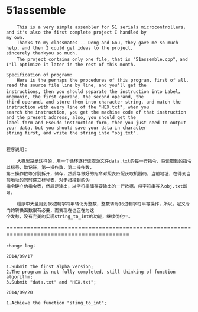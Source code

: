 51assemble
==========

        This is a very simple assembler for 51 serials microcontrollers，and it's also the first complete project I handled by 
    my own.
        Thanks to my classmates -- Deng and Gou, they gave me so much help, and then I could get ideas to the project, 
    sincerely thankyou so much.
        The project contains only one file, that is "51assemble.cpp"，and I'll optimize it later in the rest of this month.

    Specification of program:
        Here is the perhaps the procedures of this program, first of all, read the source file line by line, and you'll get the
    instructions, then you should separate the instruction into Label，mnemonic, the first operand, the second operand, the 
    third operand, and store them into character string, and match the instruction with every line of the "HEX.txt", when you 
    search the instruction, you get the machine code of that instruction and the present address, also, you should get the 
    label-form and Pseudo instruction form, then you just need to output your data, but you should save your data in character 
    string first, and write the string into "obj.txt".

    
    程序说明：
    
        大概思路是这样的，用一个循环逐行读取源文件data.txt的每一行指令，将读取到的指令以标号，助记符，第一操作数，第二操作数，
    第三操作数等分别拆开，储存，然后与做好的指令对照表匹配获取机器码，当前地址，在得到当前地址的同时建立标号表，对于扫描到的伪
    指令建立伪指令表，然后是输出，以字符串储存要输出的一行数据，将字符串写入obj.txt即可。
    
        程序中大量用到16进制字符串转化为整数，整数转为16进制字符串等操作，所以，定义专门的转换函数很有必要，而我现在也正在为这
    个发愁，没有完美的实现string_to_int的功能，继续优化中。




==========================================================================================

    change log：
    
    2014/09/17
    
    1.Submit the first alpha version;
    2.The program is not fully completed, still thinking of function algorithm;
    3.Submit "data.txt" and "HEX.txt";
    
    2014/09/20
    
    1.Achieve the function "sting_to_int";
    
